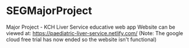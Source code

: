 # SEGMajorProject
 Major Project - KCH Liver Service educative web app
Website can be viewed at: https://paediatric-liver-service.netlify.com/
(Note: The google cloud free trial has now ended so the website isn't functional)

